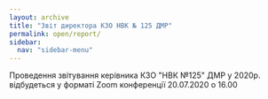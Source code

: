 ```yaml
---
layout: archive
title: "Звіт директора КЗО НВК № 125 ДМР"
permalink: open/report/
sidebar:
  nav: "sidebar-menu"
---
```


Проведення звітування керівника КЗО "НВК №125" ДМР у 2020р. відбудеться у форматі Zoom конференції 20.07.2020 о 16.00
